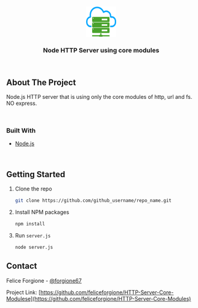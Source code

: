 <!-- PROJECT LOGO -->
<br />
<div align="center">
  <a href="https://github.com/feliceforgione/HTTP-Server-Core-Modules">
    <img src="logo.png" alt="Logo" width="80" height="80">
  </a>

<h3 align="center">Node HTTP Server using core modules</h3>

</div>
<br />
<!-- ABOUT THE PROJECT -->

## About The Project

<p>Node.js HTTP server that is using only the core modules of http, url and fs. NO express.
 </p><br />

### Built With

- [Node.js](https://nodejs.org/)
<br />
<!-- GETTING STARTED -->

## Getting Started

1. Clone the repo
   ```sh
   git clone https://github.com/github_username/repo_name.git
   ```
2. Install NPM packages
   ```sh
   npm install
   ```
3. Run `server.js`
   ```sh
   node server.js
   ```

<!-- CONTACT -->

## Contact

Felice Forgione - [@forgione67](https://twitter.com/forgione67)

Project Link: [https://github.com/feliceforgione/HTTP-Server-Core-Modulese](https://github.com/feliceforgione/HTTP-Server-Core-Modules)

